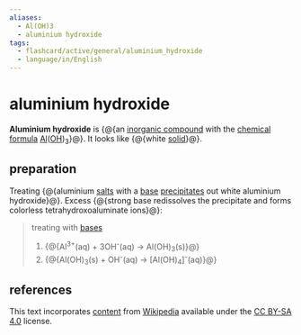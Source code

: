 ```yaml
---
aliases:
  - Al(OH)3
  - aluminium hydroxide
tags:
  - flashcard/active/general/aluminium_hydroxide
  - language/in/English
---
```


# aluminium hydroxide

__Aluminium hydroxide__ is {@{an [inorganic compound](inorganic%20compound.md) with the [chemical formula](chemical%20formula.md) [Al](aluminium.md)([OH](hydroxide.md))<sub>3</sub>}@}. It looks like {@{white [solid](solid.md)}@}.

## preparation

Treating {@{aluminium [salts](salt%20(chemistry).md) with a [base](base%20(chemistry).md) [precipitates](precipitate.md) out white aluminium hydroxide}@}. Excess {@{strong base redissolves the precipitate and forms colorless tetrahydroxoaluminate ions}@}:

> treating with [bases](base%20(chemistry).md)
>
> 1. {@{Al<sup>3+</sup>(aq) + 3OH<sup>-</sup>(aq) → Al(OH)<sub>3</sub>(s)}@}
> 2. {@{Al(OH)<sub>3</sub>(s) + OH<sup>-</sup>(aq) → \[Al(OH)<sub>4</sub>\]<sup>-</sup>(aq)}@}

## references

This text incorporates [content](https://en.wikipedia.org/wiki/aluminium_hydroxide) from [Wikipedia](Wikipedia.md) available under the [CC BY-SA 4.0](https://creativecommons.org/licenses/by-sa/4.0/) license.

